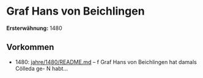 # Graf Hans von Beichlingen

**Ersterwähnung:** 1480

## Vorkommen
- 1480: [jahre/1480/README.md](../jahre/1480/README.md) – f Graf Hans von Beichlingen hat damals Cölleda ge-
N habt...
